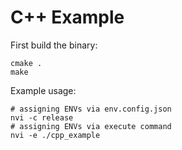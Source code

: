 # C++ Example

First build the binary:
```DOSINI
cmake .
make
```

Example usage:
```DOSINI
# assigning ENVs via env.config.json
nvi -c release
# assigning ENVs via execute command
nvi -e ./cpp_example
```
